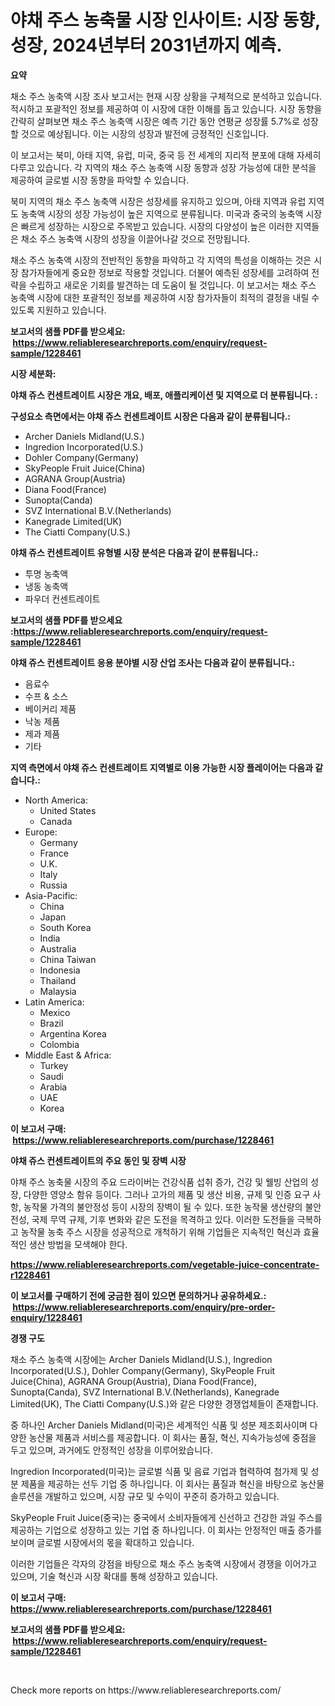 <p><h1>야채 주스 농축물 시장 인사이트: 시장 동향, 성장, 2024년부터 2031년까지 예측.</h1></p><p><strong>요약</strong></p>
<p><p>채소 주스 농축액 시장 조사 보고서는 현재 시장 상황을 구체적으로 분석하고 있습니다. 적시하고 포괄적인 정보를 제공하여 이 시장에 대한 이해를 돕고 있습니다. 시장 동향을 간략히 살펴보면 채소 주스 농축액 시장은 예측 기간 동안 연평균 성장률 5.7%로 성장할 것으로 예상됩니다. 이는 시장의 성장과 발전에 긍정적인 신호입니다.</p><p>이 보고서는 북미, 아태 지역, 유럽, 미국, 중국 등 전 세계의 지리적 분포에 대해 자세히 다루고 있습니다. 각 지역의 채소 주스 농축액 시장 동향과 성장 가능성에 대한 분석을 제공하여 글로벌 시장 동향을 파악할 수 있습니다.</p><p>북미 지역의 채소 주스 농축액 시장은 성장세를 유지하고 있으며, 아태 지역과 유럽 지역도 농축액 시장의 성장 가능성이 높은 지역으로 분류됩니다. 미국과 중국의 농축액 시장은 빠르게 성장하는 시장으로 주목받고 있습니다. 시장의 다양성이 높은 이러한 지역들은 채소 주스 농축액 시장의 성장을 이끌어나갈 것으로 전망됩니다.</p><p>채소 주스 농축액 시장의 전반적인 동향을 파악하고 각 지역의 특성을 이해하는 것은 시장 참가자들에게 중요한 정보로 작용할 것입니다. 더불어 예측된 성장세를 고려하여 전략을 수립하고 새로운 기회를 발견하는 데 도움이 될 것입니다. 이 보고서는 채소 주스 농축액 시장에 대한 포괄적인 정보를 제공하여 시장 참가자들이 최적의 결정을 내릴 수 있도록 지원하고 있습니다.</p></p>
<p><strong>보고서의 샘플 PDF를 받으세요: &nbsp;<a href="https://www.reliableresearchreports.com/enquiry/request-sample/1228461">https://www.reliableresearchreports.com/enquiry/request-sample/1228461</a></strong></p>
<p><strong>시장 세분화:</strong></p>
<p><strong> 야채 쥬스 컨센트레이트 시장은 개요, 배포, 애플리케이션 및 지역으로 더 분류됩니다. :</strong></p>
<p><strong>구성요소 측면에서는 야채 쥬스 컨센트레이트 시장은 다음과 같이 분류됩니다.:</strong></p>
<p><ul><li>Archer Daniels Midland(U.S.)</li><li>Ingredion Incorporated(U.S.)</li><li>Dohler Company(Germany)</li><li>SkyPeople Fruit Juice(China)</li><li>AGRANA Group(Austria)</li><li>Diana Food(France)</li><li>Sunopta(Canda)</li><li>SVZ International B.V.(Netherlands)</li><li>Kanegrade Limited(UK)</li><li>The Ciatti Company(U.S.)</li></ul></p>
<p><strong> 야채 쥬스 컨센트레이트 유형별 시장 분석은 다음과 같이 분류됩니다.:</strong></p>
<p><ul><li>투명 농축액</li><li>냉동 농축액</li><li>파우더 컨센트레이트</li></ul></p>
<p><strong>보고서의 샘플 PDF를 받으세요 :<a href="https://www.reliableresearchreports.com/enquiry/request-sample/1228461">https://www.reliableresearchreports.com/enquiry/request-sample/1228461</a></strong></p>
<p><strong> 야채 쥬스 컨센트레이트 응용 분야별 시장 산업 조사는 다음과 같이 분류됩니다.:</strong></p>
<p><ul><li>음료수</li><li>수프 & 소스</li><li>베이커리 제품</li><li>낙농 제품</li><li>제과 제품</li><li>기타</li></ul></p>
<p><strong>지역 측면에서 야채 쥬스 컨센트레이트 지역별로 이용 가능한 시장 플레이어는 다음과 같습니다.:</strong></p>
<p><ul>
    <li>
        North America:
        <ul>
            <li>United States</li>
            <li>Canada</li>
        </ul>
    </li>
    <li>
        Europe:
        <ul>
            <li>Germany</li>
            <li>France</li>
            <li>U.K.</li>
            <li>Italy</li>
            <li>Russia</li>
        </ul>
    </li>
    <li>
        Asia-Pacific:
        <ul>
            <li>China</li>
            <li>Japan</li>
            <li>South Korea</li>
            <li>India</li>
            <li>Australia</li>
            <li>China Taiwan</li>
            <li>Indonesia</li>
            <li>Thailand</li>
            <li>Malaysia</li>
        </ul>
    </li>
    <li>
        Latin America:
        <ul>
            <li>Mexico</li>
            <li>Brazil</li>
            <li>Argentina Korea</li>
            <li>Colombia</li>
        </ul>
    </li>
    <li>
        Middle East & Africa:
        <ul>
            <li>Turkey</li>
            <li>Saudi</li>
            <li>Arabia</li>
            <li>UAE</li>
            <li>Korea</li>
        </ul>
    </li>
    </ul></p>
<p><strong>이 보고서 구매: &nbsp;<a href="https://www.reliableresearchreports.com/purchase/1228461">https://www.reliableresearchreports.com/purchase/1228461</a></strong></p>
<p><strong>야채 쥬스 컨센트레이트의 주요 동인 및 장벽 시장</strong></p>
<p><p>야채 주스 농축물 시장의 주요 드라이버는 건강식품 섭취 증가, 건강 및 웰빙 산업의 성장, 다양한 영양소 함유 등이다. 그러나 고가의 제품 및 생산 비용, 규제 및 인증 요구 사항, 농작물 가격의 불안정성 등이 시장의 장벽이 될 수 있다. 또한 농작물 생산량의 불안전성, 국제 무역 규제, 기후 변화와 같은 도전을 목격하고 있다. 이러한 도전들을 극복하고 농작물 농축 주스 시장을 성공적으로 개척하기 위해 기업들은 지속적인 혁신과 효율적인 생산 방법을 모색해야 한다.</p></p>
<p><strong><a href="https://www.reliableresearchreports.com/vegetable-juice-concentrate-r1228461">https://www.reliableresearchreports.com/vegetable-juice-concentrate-r1228461</a></strong></p>
<p><strong>이 보고서를 구매하기 전에 궁금한 점이 있으면 문의하거나 공유하세요.: &nbsp;<a href="https://www.reliableresearchreports.com/enquiry/pre-order-enquiry/1228461">https://www.reliableresearchreports.com/enquiry/pre-order-enquiry/1228461</a></strong></p>
<p><strong>경쟁 구도</strong></p>
<p><p>채소 주스 농축액 시장에는 Archer Daniels Midland(U.S.), Ingredion Incorporated(U.S.), Dohler Company(Germany), SkyPeople Fruit Juice(China), AGRANA Group(Austria), Diana Food(France), Sunopta(Canda), SVZ International B.V.(Netherlands), Kanegrade Limited(UK), The Ciatti Company(U.S.)와 같은 다양한 경쟁업체들이 존재합니다.</p><p>중 하나인 Archer Daniels Midland(미국)은 세계적인 식품 및 성분 제조회사이며 다양한 농산물 제품과 서비스를 제공합니다. 이 회사는 품질, 혁신, 지속가능성에 중점을 두고 있으며, 과거에도 안정적인 성장을 이루어왔습니다.</p><p>Ingredion Incorporated(미국)는 글로벌 식품 및 음료 기업과 협력하여 첨가제 및 성분 제품을 제공하는 선두 기업 중 하나입니다. 이 회사는 품질과 혁신을 바탕으로 농산물 솔루션을 개발하고 있으며, 시장 규모 및 수익이 꾸준히 증가하고 있습니다.</p><p>SkyPeople Fruit Juice(중국)는 중국에서 소비자들에게 신선하고 건강한 과일 주스를 제공하는 기업으로 성장하고 있는 기업 중 하나입니다. 이 회사는 안정적인 매출 증가를 보이며 글로벌 시장에서의 몫을 확대하고 있습니다.</p><p>이러한 기업들은 각자의 강점을 바탕으로 채소 주스 농축액 시장에서 경쟁을 이어가고 있으며, 기술 혁신과 시장 확대를 통해 성장하고 있습니다.</p></p>
<p><strong>이 보고서 구매: &nbsp; <a href="https://www.reliableresearchreports.com/purchase/1228461">https://www.reliableresearchreports.com/purchase/1228461</a></strong></p>
<p><strong>보고서의 샘플 PDF를 받으세요: &nbsp;<a href="https://www.reliableresearchreports.com/enquiry/request-sample/1228461">https://www.reliableresearchreports.com/enquiry/request-sample/1228461</a></strong><strong></strong></p>
<p>&nbsp;</p>
<p>Check more reports on https://www.reliableresearchreports.com/</p>